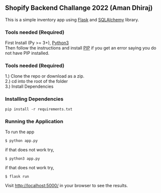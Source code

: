 ## Shopify Backend Challange 2022 (Aman Dhiraj)

This is a simple inventory app using [Flask](http://flask.pocoo.org) and [SQLAlchemy](http://www.sqlalchemy.org/) library.

### Tools needed (Required)
First Install (Py >= 3+), [Python3](https://www.python.org/downloads/)</br>
Then follow the instructions and install [PIP](https://pip.pypa.io/en/stable/installation/) if you get an error saying you do not have  PIP installed.

### Tools needed (Required)
 1.) Clone the repo or download as a zip. </br>
 2.) cd into the root of the folder </br>
 3.) Install Dependencies </br>
 
### Installing Dependencies
```
pip install -r requirements.txt
```

### Running the Application

To run the app
```
$ python app.py
```
if that does not work try,
```
$ python3 app.py
```
if that does not work try,
```
$ flask run
```

Visit [http://localhost:5000/](http://localhost:5000/) in your browser to see the results.
